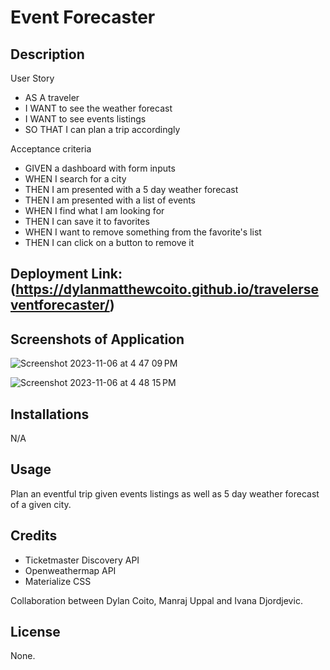# Event Forecaster

## Description

User Story 
- AS A traveler
- I WANT to see the weather forecast
- I WANT to see events listings
- SO THAT I can plan a trip accordingly

Acceptance criteria 
- GIVEN a dashboard with form inputs
- WHEN I search for a city 
- THEN I am presented with a 5 day weather forecast
- THEN I am presented with a list of events
- WHEN I find what I am looking for
- THEN I can save it to favorites
- WHEN I want to remove something from the favorite's list
- THEN I can click on a button to remove it


## Deployment Link: (https://dylanmatthewcoito.github.io/travelerseventforecaster/)


 ## Screenshots of Application

![Screenshot 2023-11-06 at 4 47 09 PM](https://github.com/dylanmatthewcoito/travelerseventforecaster/assets/71201051/a3eb36d8-36c4-48f5-9057-d8c989359529)

![Screenshot 2023-11-06 at 4 48 15 PM](https://github.com/dylanmatthewcoito/travelerseventforecaster/assets/71201051/40871108-923f-4f51-b6aa-e8d731a0e388)




## Installations

N/A

## Usage

Plan an eventful trip given events listings as well as 5 day weather forecast of a given city.

## Credits

- Ticketmaster Discovery API
- Openweathermap API
- Materialize CSS

Collaboration between Dylan Coito, Manraj Uppal and Ivana Djordjevic.

## License

None.

